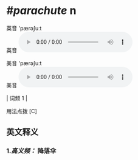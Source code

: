 # ***\#parachute*** n
英音 'pærəʃuːt  
英音
<audio src="./media/parachute-B.aac" controls="controls"></audio>

美音 'pærəʃuːt  
美音
<audio src="./media/parachute.aac" controls="controls"></audio>



| 词频 1 |  

用法点拨  [C]

英文释义
---
### 1.*高义频：* **降落伞**  


